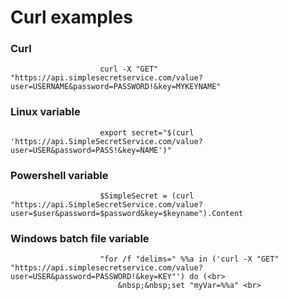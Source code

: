 # Curl examples

### Curl

```
                    curl -X "GET" "https://api.simplesecretservice.com/value?user=USERNAME&password=PASSWORD!&key=MYKEYNAME"
```
### Linux variable
```
                    export secret="$(curl 'https://api.SimpleSecretService.com/value?user=USER&password=PASS!&key=NAME')"
```
### Powershell variable
```
                    $SimpleSecret = (curl "https://api.SimpleSecretService.com/value?user=$user&password=$password&key=$keyname").Content
```

### Windows batch file variable
```
                    "for /f "delims=" %%a in ('curl -X "GET" "https://api.simplesecretservice.com/value?user=USER&password=PASSWORD!&key=KEY"') do (<br>
                        &nbsp;&nbsp;set "myVar=%%a" <br>
```
